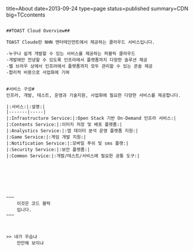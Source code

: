title=About
date=2013-09-24
type=page
status=published
summary=CDN
big=TCcontents
~~~~~~

##TOAST Cloud Overview##

TOAST Cloude란 NHN 엔터테인먼트에서 제공하는 클라우드 서비스입니다.

-누구나 쉽게 개발할 수 있는 서비스를 제공하는 퍼블릭 클라우드
-개발에만 전녕할 수 있도록 인프라에서 플랫폼까지 다양한 솔루션 제공
-웹 브라우 상에서 인프라에서 플랫폼까지 모두 관리할 수 있는 콘솔 제공
-합리적 비용으로 사업화에 기여


#서비스 구성#
인프라, 개발, 테스트, 운영과 기술지원, 사업화에 필요한 다양한 서비스를 제공합니다.

|:서비스:|:설명:|
|-------|-----|
|:Infrastructure Service:|:Open Stack 기반 On-Demand 인프라 서비스:|
|:Contents Service:|:이미지 저장 및 배포 플랫폼:|
|:Analystics Service:|:앱 데이터 분석 운영 플랫폼 지원:|
|:Game Service:|:게임 개발 지원:|
|:Notification Service:|:모바일 푸쉬 및 sms 플랫:|
|:Security Service:|:보안 플랫폼:|
|:Common Service:|:개발/테스트/서비스에 필요한 공통 도구:|







~~~
    이것은 코드 블럭
    입니다.
~~~



>> 내가 우습냐
    만만해 보이냐
